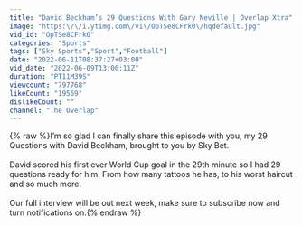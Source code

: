 ```yaml
---
title: "David Beckham’s 29 Questions With Gary Neville | Overlap Xtra"
image: "https:\/\/i.ytimg.com\/vi\/OpTSe8CFrk0\/hqdefault.jpg"
vid_id: "OpTSe8CFrk0"
categories: "Sports"
tags: ["Sky Sports","Sport","Football"]
date: "2022-06-11T08:37:27+03:00"
vid_date: "2022-06-09T13:00:11Z"
duration: "PT11M39S"
viewcount: "797768"
likeCount: "19569"
dislikeCount: ""
channel: "The Overlap"
---
```

{% raw %}I’m so glad I can finally share this episode with you, my 29 Questions with David Beckham, brought to you by Sky Bet.<br /><br />David scored his first ever World Cup goal in the 29th minute so I had 29 questions ready for him. From how many tattoos he has, to his worst haircut and so much more.<br /><br />Our full interview will be out next week, make sure to subscribe now and turn notifications on.{% endraw %}
